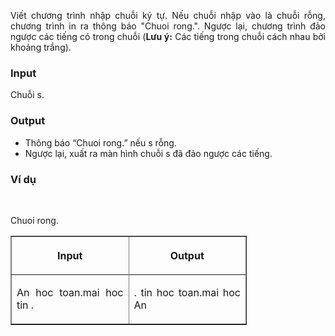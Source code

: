 <div class="problem_description" id="problem_description">
			<p style="text-align: justify;">Viết chương trình nhập chuỗi ký tự. Nếu chuỗi nhập vào là chuỗi rỗng, chương trình in ra thông báo "Chuoi rong.". Ngược lại, chương trình đảo ngược các tiếng có trong chuỗi&nbsp;(<strong>Lưu ý:</strong> Các tiếng trong chuỗi cách nhau bởi khoảng trắng).</p>

<h3 style="text-align: justify;"><strong>Input</strong></h3>

<p style="text-align: justify;">Chuỗi s.</p>

<h3 style="text-align: justify;"><strong>Output</strong></h3>

<ul>
	<li style="text-align: justify;">Thông báo “Chuoi rong.” nếu s rỗng.</li>
	<li style="text-align: justify;">Ngược lại, xuất ra màn hình chuỗi s đã đảo ngược các tiếng.</li>
</ul>

<h3 style="text-align: justify;"><strong>Ví dụ</strong></h3>

<table align="center" border="1" cellpadding="1" cellspacing="1" style="width:75%">
	<thead>
		<tr>
			<th scope="col" ">
			<p style="text-align: center;"><strong>Input</strong></p>
			</th>
			<th scope="col" ">
			<p style="text-align: center;"><strong>Output</strong></p>
			</th>
		</tr>
	</thead>
	<tbody>
		<tr>
			<td=>
			<p style="text-align: justify;">&nbsp;</p>
			</td>
			<td=>
			<p style="text-align: justify;">Chuoi rong.</p>
			</td>
		</tr>
		<tr>
			<td>
			<p style="text-align: justify;">An hoc toan.mai hoc tin .</p>
			</td>
			<td>
			<p style="text-align: justify;">. tin hoc toan.mai hoc An</p>
			</td>
		</tr>
	</tbody>
</table>
		</div>